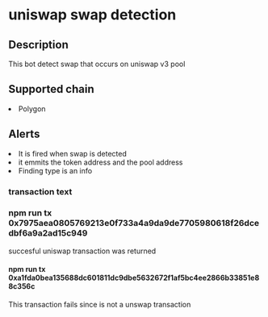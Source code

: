 # uniswap swap detection

## Description

<p> This bot detect swap that occurs on uniswap v3 pool </P>

## Supported chain

<li> Polygon </li>

## Alerts

<li>It is fired when swap is detected</li>
<li> it emmits the token address and the pool address </li>
<li> Finding type is an info </li>

### transaction text
### npm run tx 0x7975aea0805769213e0f733a4a9da9de7705980618f26dcedbf6a9a2ad15c949

succesful uniswap transaction was returned

#### npm run tx 0xa1fda0bea135688dc601811dc9dbe5632672f1af5bc4ee2866b33851e88c356c
<p>This transaction fails since is not a unswap transaction</p>